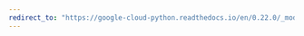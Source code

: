 ```yaml
---
redirect_to: "https://google-cloud-python.readthedocs.io/en/0.22.0/_modules/google/cloud/error_reporting/util.html"
---
```

